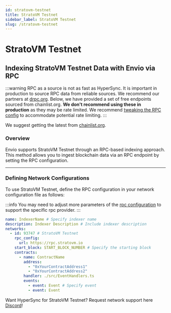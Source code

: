 ```yaml
---
id: stratovm-testnet
title: StratoVM Testnet
sidebar_label: StratoVM Testnet
slug: /stratovm-testnet
---
```


# StratoVM Testnet

## Indexing StratoVM Testnet Data with Envio via RPC

:::warning
RPC as a source is not as fast as HyperSync. It is important in production to source RPC data from reliable sources. We recommend our partners at [drpc.org](https://drpc.org). Below, we have provided a set of free endpoints sourced from chainlist.org. **We don't recommend using these in production** as they may be rate limited. We recommend [tweaking the RPC config](./rpc-sync) to accommodate potential rate limiting.
:::

We suggest getting the latest from [chainlist.org](https://chainlist.org).

### Overview

Envio supports StratoVM Testnet through an RPC-based indexing approach. This method allows you to ingest blockchain data via an RPC endpoint by setting the RPC configuration.

---

### Defining Network Configurations

To use StratoVM Testnet, define the RPC configuration in your network configuration file as follows:

:::info
You may need to adjust more parameters of the [rpc configuration](./rpc-sync) to support the specific rpc provider. 
:::

```yaml
name: IndexerName # Specify indexer name
description: Indexer Description # Include indexer description
networks:
  - id: 93747 # StratoVM Testnet
    rpc_config:
      url: https://rpc.stratovm.io 
    start_block: START_BLOCK_NUMBER # Specify the starting block
    contracts:
      - name: ContractName
        address:
          - "0xYourContractAddress1"
          - "0xYourContractAddress2"
        handler: ./src/EventHandlers.ts
        events:
          - event: Event # Specify event
          - event: Event
```

Want HyperSync for StratoVM Testnet? Request network support here [Discord](https://discord.gg/fztEvj79m3)!
